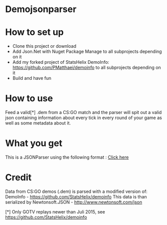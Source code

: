 # Demojsonparser

# How to set up
- Clone this project or download
- Add Json.Net with Nuget Package Manage to all subprojects depending on it
- Add my forked project of StatsHelix DemoInfo: https://github.com/PMatthaei/demoinfo to all subprojects depending on it
- Build and have fun

# How to use
Feed a valid[*] .dem from a CS:GO match and the parser will spit out a valid json containing information about every tick in every round of your game as well as some metadata about it.

# What you get
This is a JSONParser using the following format : [Click here](https://github.com/PMatthaei/demojsonparser-csgo/blob/master/JSONFORMAT.md)

# Credit
Data from CS:GO demos (.dem) is parsed with a modified version of:
DemoInfo - https://github.com/StatsHelix/demoinfo 
This data is than serialized by Newtonsoft.JSON - http://www.newtonsoft.com/json


[*] Only GOTV replays newer than Juli 2015, see https://github.com/StatsHelix/demoinfo  
